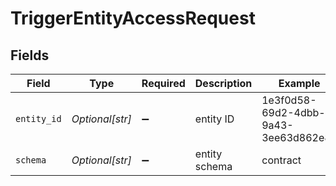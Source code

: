 # TriggerEntityAccessRequest


## Fields

| Field                                | Type                                 | Required                             | Description                          | Example                              |
| ------------------------------------ | ------------------------------------ | ------------------------------------ | ------------------------------------ | ------------------------------------ |
| `entity_id`                          | *Optional[str]*                      | :heavy_minus_sign:                   | entity ID                            | 1e3f0d58-69d2-4dbb-9a43-3ee63d862e8e |
| `schema`                             | *Optional[str]*                      | :heavy_minus_sign:                   | entity schema                        | contract                             |